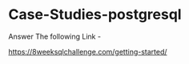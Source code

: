 # Case-Studies-postgresql

Answer The following Link -

https://8weeksqlchallenge.com/getting-started/
